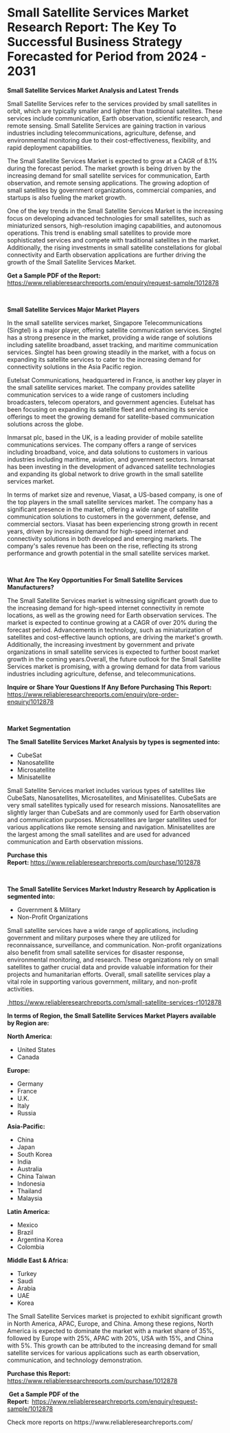 <p><h1>Small Satellite Services Market Research Report: The Key To Successful Business Strategy Forecasted for Period from 2024 - 2031</h1></p><p><strong>Small Satellite Services Market Analysis and Latest Trends</strong></p>
<p><p>Small Satellite Services refer to the services provided by small satellites in orbit, which are typically smaller and lighter than traditional satellites. These services include communication, Earth observation, scientific research, and remote sensing. Small Satellite Services are gaining traction in various industries including telecommunications, agriculture, defense, and environmental monitoring due to their cost-effectiveness, flexibility, and rapid deployment capabilities.</p><p>The Small Satellite Services Market is expected to grow at a CAGR of 8.1% during the forecast period. The market growth is being driven by the increasing demand for small satellite services for communication, Earth observation, and remote sensing applications. The growing adoption of small satellites by government organizations, commercial companies, and startups is also fueling the market growth.</p><p>One of the key trends in the Small Satellite Services Market is the increasing focus on developing advanced technologies for small satellites, such as miniaturized sensors, high-resolution imaging capabilities, and autonomous operations. This trend is enabling small satellites to provide more sophisticated services and compete with traditional satellites in the market. Additionally, the rising investments in small satellite constellations for global connectivity and Earth observation applications are further driving the growth of the Small Satellite Services Market.</p></p>
<p><strong>Get a Sample PDF of the Report:&nbsp;</strong> <a href="https://www.reliableresearchreports.com/enquiry/request-sample/1012878">https://www.reliableresearchreports.com/enquiry/request-sample/1012878</a></p>
<p>&nbsp;</p>
<p><strong>Small Satellite Services Major Market Players</strong></p>
<p><p>In the small satellite services market, Singapore Telecommunications (Singtel) is a major player, offering satellite communication services. Singtel has a strong presence in the market, providing a wide range of solutions including satellite broadband, asset tracking, and maritime communication services. Singtel has been growing steadily in the market, with a focus on expanding its satellite services to cater to the increasing demand for connectivity solutions in the Asia Pacific region.</p><p>Eutelsat Communications, headquartered in France, is another key player in the small satellite services market. The company provides satellite communication services to a wide range of customers including broadcasters, telecom operators, and government agencies. Eutelsat has been focusing on expanding its satellite fleet and enhancing its service offerings to meet the growing demand for satellite-based communication solutions across the globe.</p><p>Inmarsat plc, based in the UK, is a leading provider of mobile satellite communications services. The company offers a range of services including broadband, voice, and data solutions to customers in various industries including maritime, aviation, and government sectors. Inmarsat has been investing in the development of advanced satellite technologies and expanding its global network to drive growth in the small satellite services market.</p><p>In terms of market size and revenue, Viasat, a US-based company, is one of the top players in the small satellite services market. The company has a significant presence in the market, offering a wide range of satellite communication solutions to customers in the government, defense, and commercial sectors. Viasat has been experiencing strong growth in recent years, driven by increasing demand for high-speed internet and connectivity solutions in both developed and emerging markets. The company's sales revenue has been on the rise, reflecting its strong performance and growth potential in the small satellite services market.</p></p>
<p>&nbsp;</p>
<p><strong>What Are The Key Opportunities For Small Satellite Services Manufacturers?</strong></p>
<p><p>The Small Satellite Services market is witnessing significant growth due to the increasing demand for high-speed internet connectivity in remote locations, as well as the growing need for Earth observation services. The market is expected to continue growing at a CAGR of over 20% during the forecast period. Advancements in technology, such as miniaturization of satellites and cost-effective launch options, are driving the market's growth. Additionally, the increasing investment by government and private organizations in small satellite services is expected to further boost market growth in the coming years.Overall, the future outlook for the Small Satellite Services market is promising, with a growing demand for data from various industries including agriculture, defense, and telecommunications.</p></p>
<p><strong>Inquire or Share Your Questions If Any Before Purchasing This Report:</strong> <a href="https://www.reliableresearchreports.com/enquiry/pre-order-enquiry/1012878">https://www.reliableresearchreports.com/enquiry/pre-order-enquiry/1012878</a></p>
<p>&nbsp;</p>
<p><strong>Market Segmentation</strong></p>
<p><strong>The Small Satellite Services Market Analysis by types is segmented into:</strong></p>
<p><ul><li>CubeSat</li><li>Nanosatellite</li><li>Microsatellite</li><li>Minisatellite</li></ul></p>
<p><p>Small Satellite Services market includes various types of satellites like CubeSats, Nanosatellites, Microsatellites, and Minisatellites. CubeSats are very small satellites typically used for research missions. Nanosatellites are slightly larger than CubeSats and are commonly used for Earth observation and communication purposes. Microsatellites are larger satellites used for various applications like remote sensing and navigation. Minisatellites are the largest among the small satellites and are used for advanced communication and Earth observation missions.</p></p>
<p><strong>Purchase this Report:&nbsp;</strong><a href="https://www.reliableresearchreports.com/purchase/1012878">https://www.reliableresearchreports.com/purchase/1012878</a></p>
<p>&nbsp;</p>
<p><strong>The Small Satellite Services Market Industry Research by Application is segmented into:</strong></p>
<p><ul><li>Government & Military</li><li>Non-Profit Organizations</li></ul></p>
<p><p>Small satellite services have a wide range of applications, including government and military purposes where they are utilized for reconnaissance, surveillance, and communication. Non-profit organizations also benefit from small satellite services for disaster response, environmental monitoring, and research. These organizations rely on small satellites to gather crucial data and provide valuable information for their projects and humanitarian efforts. Overall, small satellite services play a vital role in supporting various government, military, and non-profit activities.</p></p>
<p><a href="https://www.reliableresearchreports.com/small-satellite-services-r1012878">&nbsp;https://www.reliableresearchreports.com/small-satellite-services-r1012878</a></p>
<p><strong>In terms of Region, the Small Satellite Services Market Players available by Region are:</strong></p>
<p>
    <p> <strong> North America: </strong>
        <ul>
            <li>United States</li>
            <li>Canada</li>
        </ul>
        </p> 
    <p> <strong> Europe: </strong>
        <ul>
            <li>Germany</li>
            <li>France</li>
            <li>U.K.</li>
            <li>Italy</li>
            <li>Russia</li>
        </ul>
        </p> 
    <p> <strong> Asia-Pacific: </strong>
        <ul>
            <li>China</li>
            <li>Japan</li>
            <li>South Korea</li>
            <li>India</li>
            <li>Australia</li>
            <li>China Taiwan</li>
            <li>Indonesia</li>
            <li>Thailand</li>
            <li>Malaysia</li>
        </ul>
        </p> 
    <p> <strong> Latin America: </strong>
        <ul>
            <li>Mexico</li>
            <li>Brazil</li>
            <li>Argentina Korea</li>
            <li>Colombia</li>
        </ul>
        </p> 
    <p> <strong> Middle East & Africa: </strong>
        <ul>
            <li>Turkey</li>
            <li>Saudi</li>
            <li>Arabia</li>
            <li>UAE</li>
            <li>Korea</li>
        </ul>
    </p>
    </p>
<p><p>The Small Satellite Services market is projected to exhibit significant growth in North America, APAC, Europe, and China. Among these regions, North America is expected to dominate the market with a market share of 35%, followed by Europe with 25%, APAC with 20%, USA with 15%, and China with 5%. This growth can be attributed to the increasing demand for small satellite services for various applications such as earth observation, communication, and technology demonstration.</p></p>
<p><strong>Purchase this Report: </strong><a href="https://www.reliableresearchreports.com/purchase/1012878">https://www.reliableresearchreports.com/purchase/1012878</a></p>
<p>&nbsp;<strong>Get a Sample PDF of the Report:&nbsp;&nbsp;</strong><a href="https://www.reliableresearchreports.com/enquiry/request-sample/1012878">https://www.reliableresearchreports.com/enquiry/request-sample/1012878</a></p>
<p><strong></strong></p>
<p>Check more reports on https://www.reliableresearchreports.com/</p>
